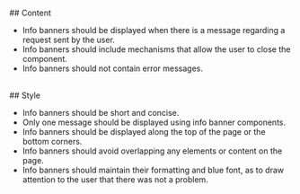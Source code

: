 <br>
## Content

* Info banners should be displayed when there is a message regarding a request sent by the user.
* Info banners should include mechanisms that allow the user to close the component.
* Info banners should not contain error messages.

<br>
## Style

* Info banners should be short and concise.
* Only one message should be displayed using info banner components.
* Info banners should be displayed along the top of the page or the bottom corners.
* Info banners should avoid overlapping any elements or content on the page.
* Info banners should maintain their formatting and blue font, as to draw attention to the user that there was not
a problem.